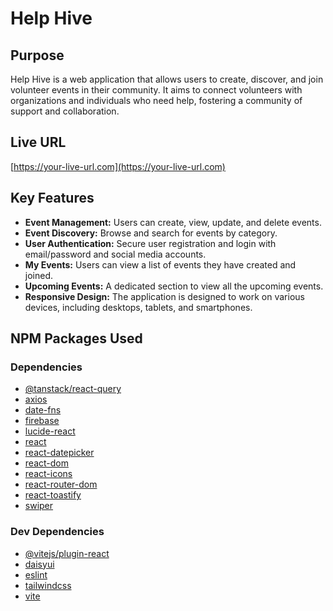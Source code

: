 # Help Hive

## Purpose

Help Hive is a web application that allows users to create, discover, and join volunteer events in their community. It aims to connect volunteers with organizations and individuals who need help, fostering a community of support and collaboration.

## Live URL

[https://your-live-url.com](https://your-live-url.com)

## Key Features

*   **Event Management:** Users can create, view, update, and delete events.
*   **Event Discovery:** Browse and search for events by category.
*   **User Authentication:** Secure user registration and login with email/password and social media accounts.
*   **My Events:** Users can view a list of events they have created and joined.
*   **Upcoming Events:** A dedicated section to view all the upcoming events.
*   **Responsive Design:** The application is designed to work on various devices, including desktops, tablets, and smartphones.

## NPM Packages Used

### Dependencies

*   [@tanstack/react-query](https://www.npmjs.com/package/@tanstack/react-query)
*   [axios](https://www.npmjs.com/package/axios)
*   [date-fns](https://www.npmjs.com/package/date-fns)
*   [firebase](https://www.npmjs.com/package/firebase)
*   [lucide-react](https://www.npmjs.com/package/lucide-react)
*   [react](https://www.npmjs.com/package/react)
*   [react-datepicker](https://www.npmjs.com/package/react-datepicker)
*   [react-dom](https://www.npmjs.com/package/react-dom)
*   [react-icons](https://www.npmjs.com/package/react-icons)
*   [react-router-dom](https://www.npmjs.com/package/react-router-dom)
*   [react-toastify](https://www.npmjs.com/package/react-toastify)
*   [swiper](https://www.npmjs.com/package/swiper)

### Dev Dependencies

*   [@vitejs/plugin-react](https://www.npmjs.com/package/@vitejs/plugin-react)
*   [daisyui](https://www.npmjs.com/package/daisyui)
*   [eslint](https://www.npmjs.com/package/eslint)
*   [tailwindcss](https://www.npmjs.com/package/tailwindcss)
*   [vite](https.npmjs.com/package/vite)